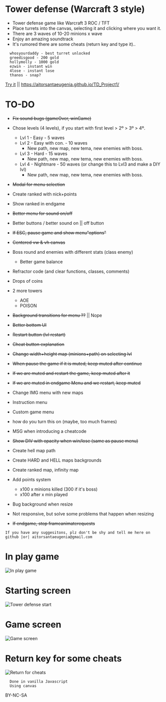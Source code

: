 # Tower defense (Warcraft 3 style)
- Tower defense game like Warcraft 3 ROC / TFT
- Place turrets into the canvas, selecting it and clicking where you want it.
- There are 3 waves of 10-20 minions x wave
- Enjoy an amazing soundtrack
- It's rumored there are some cheats (return key and type it)..
```
  whosyourdaddy - best turret unlocked
  greedisgood - 200 gold
  hollymolly - 1000 gold
  ezwin - instant win
  4lose - instant lose
  thanos - snap?
```
[Try it](https://aitorsantaeugenia.github.io/TD_Project1/) || https://aitorsantaeugenia.github.io/TD_Project1/

# TO-DO
- ~~Fix sound bugs (gameOver, winGame)~~
- Chose levels (4 levels), if you start with first level > 2º > 3º > 4º.
  - Lvl 1 - Easy - 5 waves
  - Lvl 2 - Easy with con. - 10 waves
    - New path, new map, new tema, new enemies with boss.
  - Lvl 3 - Hard - 15 waves
    - New path, new map, new tema, new enemies with boss.
  - Lvl 4 - Nightmare - 50 waves (or change this to Lvl3 and make a DIY lvl)
    - New path, new map, new tema, new enemies with boss.
- ~~Modal for menu selection~~
- Create ranked with nick+points
- Show ranked in endgame
- ~~Better menu for sound on/off~~
- Better buttons / better sound on || off button
- ~~If ESC, pause game and show menu"options"~~
- ~~Centered vw & vh canvas~~
- Boss round and enemies with different stats (class enemy)
  - Better game balance
- Refractor code (and clear functions, classes, comments)
- Drops of coins
- 2 more towers 
  - AOE
  - POISON
- ~~Background transitions for menu ??~~ || Nope
- ~~Better bottom UI~~
- ~~Restart button (lvl restart)~~
- ~~Cheat button explanation~~
- ~~Change width+height map (minions+path) on selecting lvl~~

- ~~When pause the game if it is muted, keep muted after continue~~
- ~~If we are muted and restart the game, keep muted after it~~
- ~~If we are muted in endgame Menu and we restart, keep muted~~
- Change IMG menu with new maps
- Instruction menu
- Custom game menu
- how do you turn this on (maybe, too much frames)
- MSG when introducing a cheatcode
- ~~Show DIV with opacity when win/lose (same as pause menu)~~
- Create hell map path
- Create HARD and HELL maps backgrounds
- Create ranked map, infinity map
- Add points system
  - x100 x minions killed (300 if it's boss)
  - x100 after x min played
- Bug background when resize
- Not responsive, but solve some problems that happen when resizing
- ~~If endgame, stop frameanimaterequests~~

```
If you have any suggesitons, plz don't be shy and tell me here on github |or| aitorsantaeugenia@gmail.com
```

# In play game
![In play game](https://user-images.githubusercontent.com/14861253/133678189-1784f8b9-0f65-4119-832f-186190dbdea4.gif)

# Starting screen
![Tower defense start](https://user-images.githubusercontent.com/14861253/133671823-983263cc-db41-459a-a088-c77a538801dd.png)
# Game screen
![Game screen](https://user-images.githubusercontent.com/14861253/133672081-c2b681bd-a071-4fb1-b11b-ffb85bb87fc6.png)
# Return key for some cheats
![Return for cheats](https://user-images.githubusercontent.com/14861253/133672051-823e8365-06d9-475b-8d01-59761b59df77.png)
<br>

```
  Done in vanilla Javascript
  Using canvas
```
BY-NC-SA
